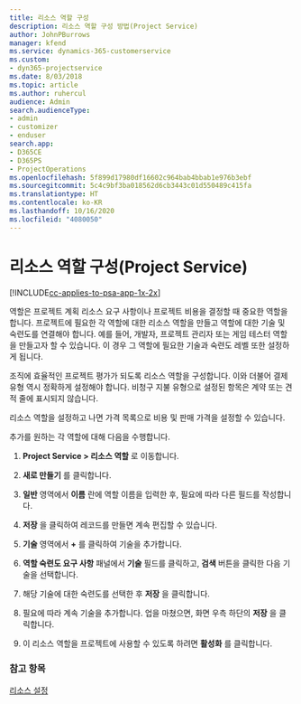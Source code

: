 ```yaml
---
title: 리소스 역할 구성
description: 리소스 역할 구성 방법(Project Service)
author: JohnPBurrows
manager: kfend
ms.service: dynamics-365-customerservice
ms.custom:
- dyn365-projectservice
ms.date: 8/03/2018
ms.topic: article
ms.author: ruhercul
audience: Admin
search.audienceType:
- admin
- customizer
- enduser
search.app:
- D365CE
- D365PS
- ProjectOperations
ms.openlocfilehash: 5f899d17980df16602c964bab4bbab1e976b3ebf
ms.sourcegitcommit: 5c4c9bf3ba018562d6cb3443c01d550489c415fa
ms.translationtype: HT
ms.contentlocale: ko-KR
ms.lasthandoff: 10/16/2020
ms.locfileid: "4080050"
---
```

# <a name="configure-resource-roles-project-service"></a>리소스 역할 구성(Project Service)

[!INCLUDE[cc-applies-to-psa-app-1x-2x](../includes/cc-applies-to-psa-app-1x-2x.md)]

역할은 프로젝트 계획 리소스 요구 사항이나 프로젝트 비용을 결정할 때 중요한 역할을 합니다. 프로젝트에 필요한 각 역할에 대한 리소스 역할을 만들고 역할에 대한 기술 및 숙련도를 연결해야 합니다. 예를 들어, 개발자, 프로젝트 관리자 또는 게임 테스터 역할을 만들고자 할 수 있습니다. 이 경우 그 역할에 필요한 기술과 숙련도 레벨 또한 설정하게 됩니다.  
  
 조직에 효율적인 프로젝트 평가가 되도록 리소스 역할을 구성합니다.  이와 더불어 결제 유형 역시 정확하게 설정해야 합니다. 비청구 지불 유형으로 설정된 항목은 계약 또는 견적 줄에 표시되지 않습니다.  
  
 리소스 역할을 설정하고 나면 가격 목록으로 비용 및 판매 가격을 설정할 수 있습니다.  
  
 추가를 원하는 각 역할에 대해 다음을 수행합니다.  
  
1.  **Project Service > 리소스 역할** 로 이동합니다.  
  
2.  **새로 만들기** 를 클릭합니다.  
  
3.  **일반** 영역에서 **이름** 란에 역할 이름을 입력한 후, 필요에 따라 다른 필드를 작성합니다.  
  
4.  **저장** 을 클릭하여 레코드를 만들면 계속 편집할 수 있습니다.  
  
5.  **기술** 영역에서 **+** 를 클릭하여 기술을 추가합니다.  
  
6.  **역할 숙련도 요구 사항** 패널에서 **기술** 필드를 클릭하고, **검색** 버튼을 클릭한 다음 기술을 선택합니다.  
  
7.  해당 기술에 대한 숙련도를 선택한 후 **저장** 을 클릭합니다.  
  
8.  필요에 따라 계속 기술을 추가합니다. 업을 마쳤으면, 화면 우측 하단의 **저장** 을 클릭합니다.  
  
9. 이 리소스 역할을 프로젝트에 사용할 수 있도록 하려면 **활성화** 를 클릭합니다.  
  
### <a name="see-also"></a>참고 항목  
 [리소스 설정](../psa/set-up-resources.md)
